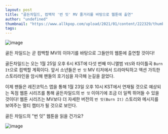```yaml
---
layout: post
title: "골든차일드, 컴백작 '번 잇' MV 줄거리를 바탕으로 웹툰에 출연"
author: "undefined"
thumbnail: "https://www.allkpop.com/upload/2021/01/content/222329/thumb/1611376147-20210122-goldenchild.jpg"
tags: 
---
```



![image](https://www.allkpop.com/upload/2021/01/content/222329/1611376147-20210122-goldenchild.jpg)

골든 차일드는 곧 컴백할 MV의 이야기를 바탕으로 그들만의 웹툰에 출연할 것이다!

골든차일드는 오는 1월 25일 오후 6시 KST에 다섯 번째 미니앨범 `YES`와 타이틀곡 `Burn It`으로 컴백할 계획이다. 앞서 소년들은 `번 잇` MV 티저에서 드라마틱하고 액션 가득한 스토리라인을 암시해 팬들의 호기심을 자극해 눈길을 끌었다.

이제 팬들은 레진코믹스 앱을 통해 1월 23일 오후 10시 KST에서 연재될 것으로 예상되는 독점 웹툰 시리즈를 통해 골든차일드의 `번 잇` 이야기에 조금 더 일찍 뛰어들 수 있을 것이다! 웹툰 시리즈는 MV보다 더 자세한 버전의 `번 잇(Burn It)` 스토리와 메시지를 보여주는 멀티 챕터가 될 것으로 보인다.

골든 차일드의 "번 잇" 웹툰을 읽을 건가요?

![image](https://www.allkpop.com/upload/2021/01/content/222308/1611374887-esuab2fuyacpdkg.jpeg)